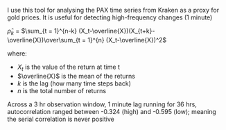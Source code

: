 I use this tool for analysing the PAX time series from Kraken as a proxy for gold prices. It is useful for detecting high-frequency changes (1 minute)

  $\hat\rho_k$​ = $\sum_{t = 1}^{n-k}  (X_t-\overline{X})(X_{t+k}-\overline{X})\over\sum_{t = 1}^{n}  (X_t-\overline{X})^2$

where:
-   $X_t$​ is the value of the return at time t
-   $\overline{X}$ is the mean of the returns
-    *k* is the lag (how many time steps back)
-   *n* is the total number of returns


Across a 3 hr observation window, 1 minute lag running for 36 hrs, autocorrelation ranged between -0.324 (high) and -0.595 (low); meaning the serial correlation is never positive
